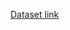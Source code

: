 <a href="https://drive.google.com/drive/folders/10_LZKWmM36c1rBsDyJvgsPHHIP4mWSig?usp=drive_link">Dataset link</a>
